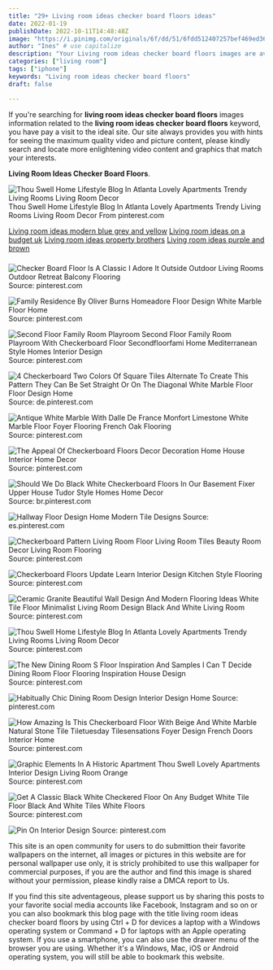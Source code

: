 ```yaml
---
title: "29+ Living room ideas checker board floors ideas"
date: 2022-01-19
publishDate: 2022-10-11T14:48:48Z
image: "https://i.pinimg.com/originals/6f/dd/51/6fdd512407257bef469ed36cf62e645f.jpg"
author: "Ines" # use capitalize
description: "Your Living room ideas checker board floors images are available in this site. Living room ideas checker board floors are a topic that is being searched for and liked by netizens now. You can Get the Living room ideas checker board floors files here. Get all free photos."
categories: ["living room"]
tags: ["iphone"]
keywords: "Living room ideas checker board floors"
draft: false

---
```


If you're searching for **living room ideas checker board floors** images information related to the **living room ideas checker board floors** keyword, you have pay a visit to the ideal  site.  Our site always  provides you with  hints  for seeing  the maximum  quality video and picture  content, please kindly search and locate more enlightening video content and graphics  that match your interests.

**Living Room Ideas Checker Board Floors**. 

![Thou Swell Home Lifestyle Blog In Atlanta Lovely Apartments Trendy Living Rooms Living Room Decor](https://i.pinimg.com/originals/0c/9c/30/0c9c30e9342240fce396758094551455.jpg "Thou Swell Home Lifestyle Blog In Atlanta Lovely Apartments Trendy Living Rooms Living Room Decor")
Thou Swell Home Lifestyle Blog In Atlanta Lovely Apartments Trendy Living Rooms Living Room Decor From pinterest.com

[Living room ideas modern blue grey and yellow](/living-room-ideas-modern-blue-grey-and-yellow/)
[Living room ideas on a budget uk](/living-room-ideas-on-a-budget-uk/)
[Living room ideas property brothers](/living-room-ideas-property-brothers/)
[Living room ideas purple and brown](/living-room-ideas-purple-and-brown/)



### 

 


![Checker Board Floor Is A Classic I Adore It Outside Outdoor Living Rooms Outdoor Retreat Balcony Flooring](https://i.pinimg.com/originals/95/39/db/9539dbfc23e1796c1a017568ca8cdc85.jpg "Checker Board Floor Is A Classic I Adore It Outside Outdoor Living Rooms Outdoor Retreat Balcony Flooring")
Source: pinterest.com

 

![Family Residence By Oliver Burns Homeadore Floor Design White Marble Floor Home](https://i.pinimg.com/originals/ce/2d/ba/ce2dba70f312d8f9a9aebf6cfab240b0.jpg "Family Residence By Oliver Burns Homeadore Floor Design White Marble Floor Home")
Source: pinterest.com

 

![Second Floor Family Room Playroom Second Floor Family Room Playroom With Checkerboard Floor Secondfloorfami Home Mediterranean Style Homes Interior Design](https://i.pinimg.com/originals/4b/46/6e/4b466e43dc5f3da64692900b87c599a0.jpg "Second Floor Family Room Playroom Second Floor Family Room Playroom With Checkerboard Floor Secondfloorfami Home Mediterranean Style Homes Interior Design")
Source: pinterest.com

 

![4 Checkerboard Two Colors Of Square Tiles Alternate To Create This Pattern They Can Be Set Straight Or On The Diagonal White Marble Floor Floor Design Home](https://i.pinimg.com/originals/10/7b/f2/107bf216808acf7fa9a4be52aa450a2f.jpg "4 Checkerboard Two Colors Of Square Tiles Alternate To Create This Pattern They Can Be Set Straight Or On The Diagonal White Marble Floor Floor Design Home")
Source: de.pinterest.com

 

![Antique White Marble With Dalle De France Monfort Limestone White Marble Floor Foyer Flooring French Oak Flooring](https://i.pinimg.com/originals/67/0a/15/670a15ab4a4e73d3b27f5328512695d6.jpg "Antique White Marble With Dalle De France Monfort Limestone White Marble Floor Foyer Flooring French Oak Flooring")
Source: pinterest.com

 

![The Appeal Of Checkerboard Floors Decor Decoration Home House Interior Home Decor](https://i.pinimg.com/originals/dd/a6/16/dda61617cd0cf04098fd286f3621c16e.jpg "The Appeal Of Checkerboard Floors Decor Decoration Home House Interior Home Decor")
Source: pinterest.com

 

![Should We Do Black White Checkerboard Floors In Our Basement Fixer Upper House Tudor Style Homes Home Decor](https://i.pinimg.com/originals/fa/04/c9/fa04c9a8616ef3f641758070de30e3f2.jpg "Should We Do Black White Checkerboard Floors In Our Basement Fixer Upper House Tudor Style Homes Home Decor")
Source: br.pinterest.com

 

![Hallway Floor Design Home Modern Tile Designs](https://i.pinimg.com/originals/11/11/17/111117f91353f0247620c2a9f4a13ca0.jpg "Hallway Floor Design Home Modern Tile Designs")
Source: es.pinterest.com

 

![Checkerboard Pattern Living Room Floor Living Room Tiles Beauty Room Decor Living Room Flooring](https://i.pinimg.com/originals/5a/1f/12/5a1f12d6a96a9f6cf1763d5aa43f952c.jpg "Checkerboard Pattern Living Room Floor Living Room Tiles Beauty Room Decor Living Room Flooring")
Source: pinterest.com

 

![Checkerboard Floors Update Learn Interior Design Kitchen Style Flooring](https://i.pinimg.com/originals/ce/7e/56/ce7e561f050b35b4105f118ecb70f366.jpg "Checkerboard Floors Update Learn Interior Design Kitchen Style Flooring")
Source: pinterest.com

 

![Ceramic Granite Beautiful Wall Design And Modern Flooring Ideas White Tile Floor Minimalist Living Room Design Black And White Living Room](https://i.pinimg.com/originals/27/f2/db/27f2db44d6f82204c5a7b17f19340cf0.jpg "Ceramic Granite Beautiful Wall Design And Modern Flooring Ideas White Tile Floor Minimalist Living Room Design Black And White Living Room")
Source: pinterest.com

 

![Thou Swell Home Lifestyle Blog In Atlanta Lovely Apartments Trendy Living Rooms Living Room Decor](https://i.pinimg.com/originals/0c/9c/30/0c9c30e9342240fce396758094551455.jpg "Thou Swell Home Lifestyle Blog In Atlanta Lovely Apartments Trendy Living Rooms Living Room Decor")
Source: pinterest.com

 

![The New Dining Room S Floor Inspiration And Samples I Can T Decide Dining Room Floor Flooring Inspiration House Design](https://i.pinimg.com/564x/88/e6/b4/88e6b477aa0883ba4b553e6d1f994830.jpg "The New Dining Room S Floor Inspiration And Samples I Can T Decide Dining Room Floor Flooring Inspiration House Design")
Source: pinterest.com

 

![Habitually Chic Dining Room Design Interior Design Home](https://i.pinimg.com/originals/77/9c/ad/779cad869d576c7a3d8226900cd29329.jpg "Habitually Chic Dining Room Design Interior Design Home")
Source: pinterest.com

 

![How Amazing Is This Checkerboard Floor With Beige And White Marble Natural Stone Tile Tiletuesday Tilesensations Foyer Design French Doors Interior Home](https://i.pinimg.com/736x/3b/df/e9/3bdfe9a861d56e56a42c0b918f92b073.jpg "How Amazing Is This Checkerboard Floor With Beige And White Marble Natural Stone Tile Tiletuesday Tilesensations Foyer Design French Doors Interior Home")
Source: pinterest.com

 

![Graphic Elements In A Historic Apartment Thou Swell Lovely Apartments Interior Design Living Room Orange](https://i.pinimg.com/originals/b6/8d/d5/b68dd5a5324ca0389abe020e1b3dc3d2.jpg "Graphic Elements In A Historic Apartment Thou Swell Lovely Apartments Interior Design Living Room Orange")
Source: pinterest.com

 

![Get A Classic Black White Checkered Floor On Any Budget White Tile Floor Black And White Tiles White Floors](https://i.pinimg.com/736x/8e/71/c1/8e71c166d5e9098ea32e1b5905687e73.jpg "Get A Classic Black White Checkered Floor On Any Budget White Tile Floor Black And White Tiles White Floors")
Source: pinterest.com

 

![Pin On Interior Design](https://i.pinimg.com/originals/6f/dd/51/6fdd512407257bef469ed36cf62e645f.jpg "Pin On Interior Design")
Source: pinterest.com

 

This site is an open community for users to do submittion their favorite wallpapers on the internet, all images or pictures in this website are for personal wallpaper use only, it is stricly prohibited to use this wallpaper for commercial purposes, if you are the author and find this image is shared without your permission, please kindly raise a DMCA report to Us.

If you find this site adventageous, please support us by sharing this posts to your favorite social media accounts like Facebook, Instagram and so on or you can also bookmark this blog page with the title living room ideas checker board floors by using Ctrl + D for devices a laptop with a Windows operating system or Command + D for laptops with an Apple operating system. If you use a smartphone, you can also use the drawer menu of the browser you are using. Whether it's a Windows, Mac, iOS or Android operating system, you will still be able to bookmark this website.
